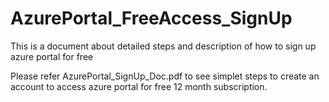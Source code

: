 # AzurePortal_FreeAccess_SignUp
This is a document about detailed steps and description of how to sign up azure portal for free


Please refer AzurePortal_SignUp_Doc.pdf to see simplet steps to create an account to access azure portal for free 12 month subscription.
